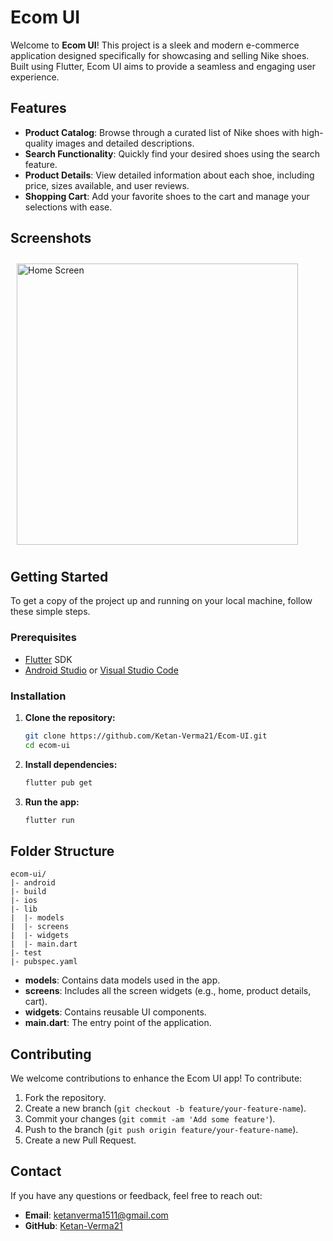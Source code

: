 # Ecom UI

Welcome to **Ecom UI**! This project is a sleek and modern e-commerce application designed specifically for showcasing and selling Nike shoes. Built using Flutter, Ecom UI aims to provide a seamless and engaging user experience.

## Features

- **Product Catalog**: Browse through a curated list of Nike shoes with high-quality images and detailed descriptions.
- **Search Functionality**: Quickly find your desired shoes using the search feature.
- **Product Details**: View detailed information about each shoe, including price, sizes available, and user reviews.
- **Shopping Cart**: Add your favorite shoes to the cart and manage your selections with ease.

## Screenshots

<div style="display: flex; overflow-x: auto; padding: 10px; gap: 50px;">
  <img src="https://github.com/Ketan-Verma21/Ecom-UI/assets/106913278/bf8f138f-ac6f-4077-b693-be30eed03801" alt="Home Screen" height="450" />
  <img src="https://github.com/Ketan-Verma21/Ecom-UI/assets/106913278/398f60cc-1d49-4284-8b4a-993e7eda8d01" alt="Side Drawer" height="450" />
  <img src="https://github.com/Ketan-Verma21/Ecom-UI/assets/106913278/0e1ed9e3-4727-41b7-ba58-65ea2baa9eb0" alt="Cart Screen" height="450" />
  <img src="https://github.com/Ketan-Verma21/Ecom-UI/assets/106913278/b18659a1-3f2e-4865-82cc-61340ec576c6" alt="Product Addition" height="450" />
  <img src="https://github.com/Ketan-Verma21/Ecom-UI/assets/106913278/d664cddc-1cc1-4935-b88a-ba0c8d7b2a01" alt="Start Screen" height="450" />
</div>

## Getting Started

To get a copy of the project up and running on your local machine, follow these simple steps.

### Prerequisites

- [Flutter](https://flutter.dev/docs/get-started/install) SDK
- [Android Studio](https://developer.android.com/studio) or [Visual Studio Code](https://code.visualstudio.com/)


### Installation

1. **Clone the repository:**
   ```bash
   git clone https://github.com/Ketan-Verma21/Ecom-UI.git
   cd ecom-ui
   ```

2. **Install dependencies:**
   ```bash
   flutter pub get
   ```

3. **Run the app:**
   ```bash
   flutter run
   ```

## Folder Structure

```
ecom-ui/
|- android
|- build
|- ios
|- lib
|  |- models
|  |- screens
|  |- widgets
|  |- main.dart
|- test
|- pubspec.yaml
```

- **models**: Contains data models used in the app.
- **screens**: Includes all the screen widgets (e.g., home, product details, cart).
- **widgets**: Contains reusable UI components.
- **main.dart**: The entry point of the application.

## Contributing

We welcome contributions to enhance the Ecom UI app! To contribute:

1. Fork the repository.
2. Create a new branch (`git checkout -b feature/your-feature-name`).
3. Commit your changes (`git commit -am 'Add some feature'`).
4. Push to the branch (`git push origin feature/your-feature-name`).
5. Create a new Pull Request.



## Contact

If you have any questions or feedback, feel free to reach out:

- **Email**: ketanverma1511@gmail.com
- **GitHub**: [Ketan-Verma21](https://github.com/Ketan-Verma21)

